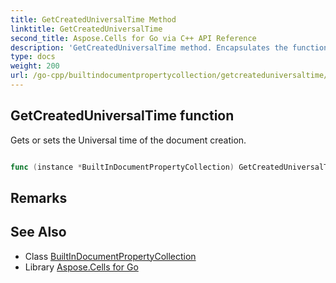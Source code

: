 ```yaml
---
title: GetCreatedUniversalTime Method 
linktitle: GetCreatedUniversalTime
second_title: Aspose.Cells for Go via C++ API Reference
description: 'GetCreatedUniversalTime method. Encapsulates the function that represents getcreateduniversaltime in Go.'
type: docs
weight: 200
url: /go-cpp/builtindocumentpropertycollection/getcreateduniversaltime/
---
```


## GetCreatedUniversalTime function

Gets or sets the Universal time of the document creation.

```go

func (instance *BuiltInDocumentPropertyCollection) GetCreatedUniversalTime()  (time.Time,  error) 

```

## Remarks


## See Also

* Class [BuiltInDocumentPropertyCollection](../)
* Library [Aspose.Cells for Go](../../)
